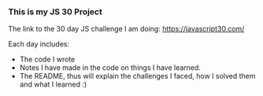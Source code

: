 ### This is my JS 30 Project

The link to the 30 day JS challenge I am doing: https://javascript30.com/

Each day includes:

- The code I wrote
- Notes I have made in the code on things I have learned.
- The README, thus will explain the challenges I faced, how I solved them and what I learned :)
